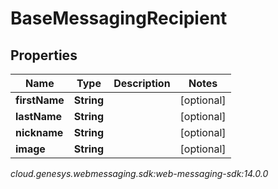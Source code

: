 # BaseMessagingRecipient


## Properties

| Name | Type | Description | Notes |
| ------------ | ------------- | ------------- | ------------- |
| **firstName** | **String** |  |  [optional] |
| **lastName** | **String** |  |  [optional] |
| **nickname** | **String** |  |  [optional] |
| **image** | **String** |  |  [optional] |




_cloud.genesys.webmessaging.sdk:web-messaging-sdk:14.0.0_
